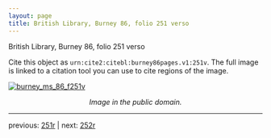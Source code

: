 ```yaml
---
layout: page
title: British Library, Burney 86, folio 251 verso
---
```


British Library, Burney 86, folio 251 verso

Cite this object as `urn:cite2:citebl:burney86pages.v1:251v`.  The full image is linked to a citation tool you can use to cite regions of the image.

[![burney_ms_86_f251v](http://www.homermultitext.org/iipsrv?IIIF=/project/homer/pyramidal/deepzoom/citebl/burney86imgs/v1/burney_ms_86_f251v.tif/full/800,/0/default.jpg)](http://www.homermultitext.org/ict2/?urn=urn:cite2:citebl:burney86imgs.v1:burney_ms_86_f251v) 

<p style="text-align: center; font-style: italic;">Image in the public domain.</p>

---

previous: [251r](../251r/) | next: [252r](../252r/)